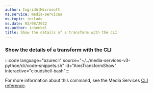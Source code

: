 ```yaml
---
author: IngridAtMicrosoft
ms.service: media-services
ms.topic: include
ms.date: 03/08/2022
ms.author: inhenkel
title: Show the details of a transform with the CLI
---
```


<!--Show the details of a transform.-->

### Show the details of a transform with the CLI

:::code language="azurecli" source="~/../media-services-v3-python/cli/code-snippets.sh" id="AmsTransformShow" interactive="cloudshell-bash":::

For more information about this command, see the Media Services [CLI reference](/cli/azure/ams/transform?view=azure-cli-latest&preserve-view=true#az-ams-transform-show).
